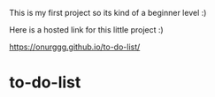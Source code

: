 This is my first project so its kind of a beginner level :)

Here is a hosted link for this little project :)

https://onurggg.github.io/to-do-list/

# to-do-list
